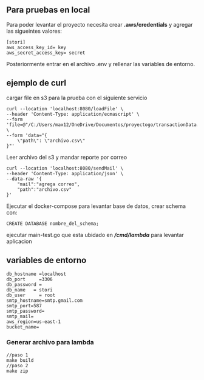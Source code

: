 ## Para pruebas en local

Para poder levantar el proyecto necesita crear **.aws/credentials**
y agregar las sigueintes valores:
```
[stori]
aws_access_key_id= key
aws_secret_access_key= secret
```
Posteriormente entrar en el archivo .env y rellenar las variables de entorno.

## ejemplo de curl

cargar file en s3 para la prueba con el siguiente servicio

```
curl --location 'localhost:8080/loadFile' \
--header 'Content-Type: application/ecmascript' \
--form 'file=@"/C:/Users/max12/OneDrive/Documentos/proyectogo/transactionData.csv"' \
--form 'data="{
    \"path\": \"archivo.csv\"
}"'
```

Leer archivo del s3 y mandar reporte por correo

```
curl --location 'localhost:8080/sendMail' \
--header 'Content-Type: application/json' \
--data-raw '{
    "mail":"agrega correo",
    "path":"archivo.csv"
}'
```
Ejecutar el docker-compose para levantar base de datos,
crear schema con:
```
CREATE DATABASE nombre_del_schema;
```
ejecutar main-test.go que esta
ubidado en ***/cmd/lambda*** para levantar aplicacion


## variables de entorno
```
db_hostname =localhost
db_port     =3306
db_password = 
db_name   = stori
db_user     = root
smtp_hostname=smtp.gmail.com
smtp_port=587
smtp_password=
smtp_mail=
aws_region=us-east-1
bucket_name=
```

### Generar archivo para lambda
```
//paso 1
make build
//paso 2
make zip
```
